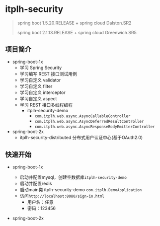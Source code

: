 # itplh-security

>spring boot 1.5.20.RELEASE + spring cloud Dalston.SR2
>
>spring boot 2.1.13.RELEASE + spring cloud Greenwich.SR5

## 项目简介

- spring-boot-1x
    - 学习 Spring Security
    - 学习编写 REST 接口测试用例
    - 学习自定义 validator
    - 学习自定义 filter
    - 学习自定义 interceptor
    - 学习自定义 aspect
    - 学习 REST 接口多线程编程
        - itplh-security-demo 
            - `com.itplh.web.async.AsyncCallableController`
            - `com.itplh.web.async.AsyncDeferredResultController`
            - `com.itplh.web.async.AsyncResponseBodyEmitterController`
- spring-boot-2x
    - itplh-security-distributed 分布式用户认证中心(基于OAuth2.0)

## 快速开始

- spring-boot-1x
    - 启动并配置mysql，创建空数据库`itplh-security-demo`
    - 启动并配置redis
    - 启动main类 itplh-security-demo `com.itplh.DemoApplication`
    - 访问`http://localhost:8080/sign-in.html`
        - 用户名：任意
        - 密码：123456

- spring-boot-2x
